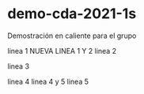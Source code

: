 # demo-cda-2021-1s
Demostración en caliente para el grupo

linea 1
NUEVA LINEA 1 Y 2
linea 2

linea 3

linea 4
linea 4 y 5
linea 5
